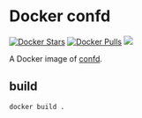 Docker confd
============

[![Docker Stars](https://img.shields.io/docker/stars/dochang/confd.svg)](https://hub.docker.com/r/dochang/confd/)
[![Docker Pulls](https://img.shields.io/docker/pulls/dochang/confd.svg)](https://hub.docker.com/r/dochang/confd/)
[![](https://badge.imagelayers.io/dochang/confd:latest.svg)](https://imagelayers.io/?images=dochang/confd:latest 'Get your own badge on imagelayers.io')

A Docker image of [confd][].

[confd]: https://github.com/kelseyhightower/confd

build
-----

    docker build .

